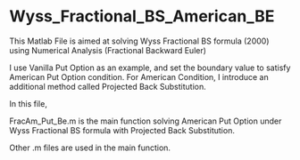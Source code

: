 # Wyss_Fractional_BS_American_BE
This Matlab File is aimed at solving Wyss Fractional BS formula (2000) using Numerical Analysis (Fractional Backward Euler)

I use Vanilla Put Option as an example, and set the boundary value to satisfy American Put Option condition. For American Condition, I introduce an additional method called Projected Back Substitution. 

In this file,

FracAm_Put_Be.m is the main function solving American Put Option under Wyss Fractional BS formula with Projected Back Substitution.

Other .m files are used in the main function.
